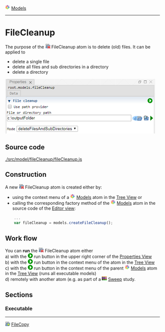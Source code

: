![](../../../../icons/models.png) [Models](../models.md)

----

# FileCleanup
		
The purpose of the ![](../../../../icons/fileCleanup.png) FileCleanup atom is to delete (old) files. It can be applied to
* delete a single file
* delete all files and sub directories in a directory
* delete a directory
	
![](../../../images/file_cleanup.png)
		
## Source code

[./src/model/fileCleanup/fileCleanup.js](../../../../src/model/fileCleanup/fileCleanup.js)

## Construction
		
A new ![](../../../../icons/fileCleanup.png) FileCleanup atom is created either by: 

* using the context menu of a ![](../../../../icons/models.png) [Models](../models.md) atom in the [Tree View](../../../views/treeView.md) or
* calling the corresponding factory method of the ![](../../../../icons/models.png) [Models](../models.md) atom in the source code of the [Editor view](../../../views/editorView.md):

```javascript
    ...
    var fileCleanup = models.createFileCleanup();	     
```

## Work flow	

You can **run** the ![](../../../../icons/fileCleanup.png) FileCleanup atom either<br> 
a) with the ![](../../../../icons/run.png) run button in the upper right corner of the [Properties View](../../../views/propertiesView.md)<br>
b) with the ![](../../../../icons/run.png) run button in the context menu of the atom in the [Tree View](../../../views/treeView.md)<br>
c) with the ![](../../../../icons/run.png) run button in the context menu of the parent ![](../../../../icons/models.png) [Models](../models.md) atom in the [Tree View](../../../views/treeView.md) (runs all executable models)<br>
d) remotely with another atom (e.g. as part of a ![](../../../../icons/sweep.png) [Sweep](../../study/sweep/sweep.md) study. 

			
## Sections



### Executable

----

![](../../../../icons/fileCopy.png) [FileCopy](./fileCopy.md)
